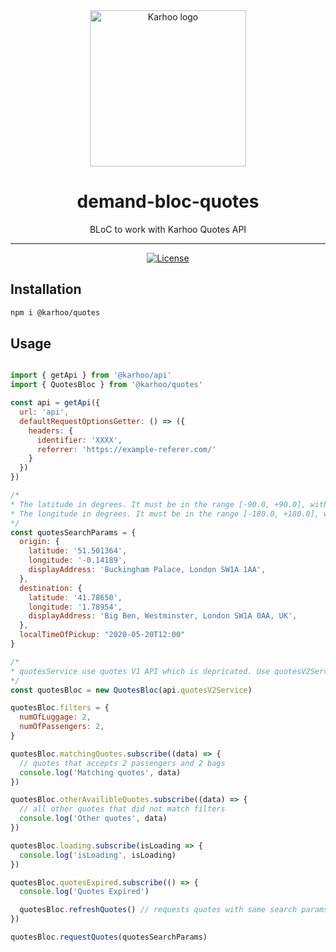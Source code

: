 <div align="center">
<a href="https://karhoo.com">
  <img
    alt="Karhoo logo"
    width="250px"
    src="https://cdn.karhoo.com/s/images/logos/karhoo_logo.png"
  />
</a>

<h1>demand-bloc-quotes</h1>

BLoC to work with Karhoo Quotes API
<br />

<hr />

[![License](https://img.shields.io/badge/License-BSD%202--Clause-orange.svg)](https://opensource.org/licenses/BSD-2-Clause)

</div>

## Installation

```sh
npm i @karhoo/quotes
```

## Usage

```js

import { getApi } from '@karhoo/api'
import { QuotesBloc } from '@karhoo/quotes'

const api = getApi({
  url: 'api',
  defaultRequestOptionsGetter: () => ({
    headers: {
      identifier: 'XXXX',
      referrer: 'https://example-referer.com/'
    }
  })
})

/*
* The latitude in degrees. It must be in the range [-90.0, +90.0], with at least 4  decimal digits of precision.
* The longitude in degrees. It must be in the range [-180.0, +180.0], with at least 4  decimal digits of precision.
*/
const quotesSearchParams = {
  origin: {
    latitude: '51.501364',
    longitude: '-0.14189',
    displayAddress: 'Buckingham Palace, London SW1A 1AA',
  },
  destination: {
    latitude: '41.78650',
    longitude: '1.78954',
    displayAddress: 'Big Ben, Westminster, London SW1A 0AA, UK',
  },
  localTimeOfPickup: "2020-05-20T12:00"
}

/*
* quotesService use quotes V1 API which is depricated. Use quotesV2Service instead
*/
const quotesBloc = new QuotesBloc(api.quotesV2Service)

quotesBloc.filters = {
  numOfLuggage: 2,
  numOfPassengers: 2,
}

quotesBloc.matchingQuotes.subscribe((data) => {
  // quotes that accepts 2 passengers and 2 bags
  console.log('Matching quotes', data)
})

quotesBloc.otherAvailibleQuotes.subscribe((data) => {
  // all other quotes that did not match filters
  console.log('Other quotes', data)
})

quotesBloc.loading.subscribe(isLoading => {
  console.log('isLoading', isLoading)
})

quotesBloc.quotesExpired.subscribe(() => {
  console.log('Quotes Expired')

  quotesBloc.refreshQuotes() // requests quotes with same search params
})

quotesBloc.requestQuotes(quotesSearchParams)

```
